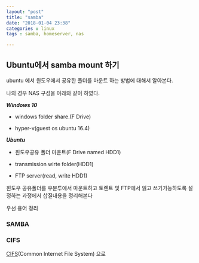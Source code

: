 ```yaml
---
layout: "post"
title: "samba"
date: "2018-01-04 23:38"
categories : linux
tags : samba, homeserver, nas

---
```


## Ubuntu에서 samba mount 하기 
ubuntu 에서 윈도우에서 공유한 폴더를 마운트 하는 방법에 대해서 알아본다. 

나의 경우 NAS 구성을 아래와 같이 하였다. 



_**Windows 10**_

- windows folder share.(F Drive)

- hyper-v(guest os ubuntu 16.4)

_**Ubuntu**_

- 윈도우공유 폴더 마운트(F Drive named HDD1)

- transmission wirte folder(HDD1)

- FTP server(read, write HDD1)




윈도우 공유폴더를 우분투에서 마운트하고 토렌트 및 FTP에서 읽고 쓰기가능하도록 설정하는 과정에서 삽질내용을 정리해본다

우선 용어 정리 

### SAMBA

### CIFS

[CIFS](https://technet.microsoft.com/en-us/library/cc939973.aspx)(Common Internet File System) 으로




